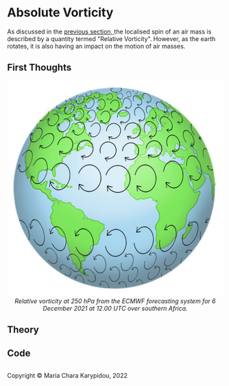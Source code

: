 # Absolute Vorticity

As discussed in the <a href="https://mariacharakarypidou.github.io/ClimateToolbox/Kinematics/RelativeVorticity.html"> previous section, </a> the localised spin of an air mass is described by a quantity termed "Relative Vorticity". However, as the earth rotates, it is also having an impact on the motion of air masses.

## First Thoughts


<p align="center">
  <img src="./Coriolis_effect.png" width="600">
  <br>
    <em>Relative vorticity at 250 hPa from the ECMWF forecasting system for 6 December 2021 at 12.00 UTC over southern Africa.</em>
</p>


## Theory

## Code


<footer>
<p style="float:left; width: 100%;">
Copyright © Maria Chara Karypidou, 2022
</p>
</footer>


